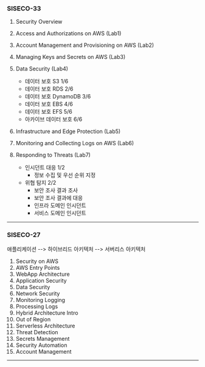 ### SISECO-33

1. Security Overview
2. Access and Authorizations on AWS (Lab1)
3. Account Management and Provisioning on AWS (Lab2)
4. Managing Keys and Secrets on AWS (Lab3)
5. Data Security (Lab4)

   - 데이터 보호 S3 1/6
   - 데이터 보호 RDS 2/6
   - 데이터 보호 DynamoDB 3/6
   - 데이터 보호 EBS 4/6
   - 데이터 보호 EFS 5/6
   - 아카이브 데이터 보호 6/6

6. Infrastructure and Edge Protection (Lab5)
7. Monitoring and Collecting Logs on AWS (Lab6)
8. Responding to Threats (Lab7)
   - 인시던트 대응 1/2
     - 정보 수집 및 우선 순위 지정
   - 위협 탐지 2/2
     - 보안 조사 결과 조사
     - 보안 조사 결과에 대응
     - 인프라 도메인 인시던트
     - 서비스 도메인 인시던트

---

### SISECO-27

애플리케이션 --> 하이브리드 아키텍처 --> 서버리스 아키텍처

1. Security on AWS
2. AWS Entry Points
3. WebApp Architecture
4. Application Security
5. Data Security
6. Network Security
7. Monitoring Logging
8. Processing Logs
9. Hybrid Architecture Intro
10. Out of Region
11. Serverless Architecture
12. Threat Detection
13. Secrets Management
14. Security Automation
15. Account Management

---
